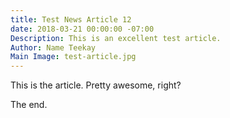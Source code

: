 ```yaml
---
title: Test News Article 12
date: 2018-03-21 00:00:00 -07:00
Description: This is an excellent test article.
Author: Name Teekay
Main Image: test-article.jpg
---
```


This is the article. Pretty awesome, right?

The end.
